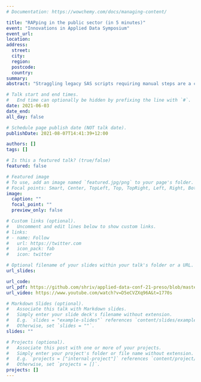 ```yaml
---
# Documentation: https://wowchemy.com/docs/managing-content/

title: "RAPping in the public sector (in 5 minutes)"
event: "Innovations in Applied Data Symposium"
event_url:
location:
address:
  street:
  city:
  region:
  postcode:
  country:
summary:
abstract: "Straggling legacy SAS scripts requiring manual steps are a common \"feature\" of data processing tasks in the public sector. However, refactoring such scripts to modern, reproducible analytical pipelines (RAP) can be challenging due to a lack of IT infrastructure or high complexity. In such situations, interim solutions can at least reduce manual effort and mental overhead. One such solution is using Python as an effective glue to create one click execution pipelines. Manual tasks like downloading data from email, updating new data file names in scripts, running scripts in sequence and more, can be managed with Python and its rich ecosystem of packages. In this talk, I will showcase how three Python packages, exchangelib, jupyter and saspy, can create quick and easy automated versions of legacy SAS scripts that contain many types of manual steps."

# Talk start and end times.
#   End time can optionally be hidden by prefixing the line with `#`.
date: 2021-06-03
date_end: 
all_day: false

# Schedule page publish date (NOT talk date).
publishDate: 2021-08-07T14:41:39+12:00

authors: []
tags: []

# Is this a featured talk? (true/false)
featured: false

# Featured image
# To use, add an image named `featured.jpg/png` to your page's folder. 
# Focal points: Smart, Center, TopLeft, Top, TopRight, Left, Right, BottomLeft, Bottom, BottomRight.
image:
  caption: ""
  focal_point: ""
  preview_only: false

# Custom links (optional).
#   Uncomment and edit lines below to show custom links.
# links:
# - name: Follow
#   url: https://twitter.com
#   icon_pack: fab
#   icon: twitter

# Optional filename of your slides within your talk's folder or a URL.
url_slides:

url_code:
url_pdf: https://github.com/shriv/applied-data-conf-21-preso/blob/master/presentation.pdf
url_video: https://www.youtube.com/watch?v=D5eCVZXq96A&t=1770s

# Markdown Slides (optional).
#   Associate this talk with Markdown slides.
#   Simply enter your slide deck's filename without extension.
#   E.g. `slides = "example-slides"` references `content/slides/example-slides.md`.
#   Otherwise, set `slides = ""`.
slides: ""

# Projects (optional).
#   Associate this post with one or more of your projects.
#   Simply enter your project's folder or file name without extension.
#   E.g. `projects = ["internal-project"]` references `content/project/deep-learning/index.md`.
#   Otherwise, set `projects = []`.
projects: []
---
```

